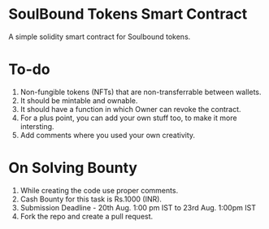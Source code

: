 # SoulBound Tokens Smart Contract

A simple solidity smart contract for Soulbound tokens.

# To-do
1. Non-fungible tokens (NFTs) that are non-transferrable between wallets.
2. It should be mintable and ownable.
3. It should have a function in which Owner can revoke the contract.
4. For a plus point, you can add your own stuff too, to make it more intersting. 
5. Add comments where you used your own creativity.

# On Solving Bounty 

1. While creating the code use proper comments.
2. Cash Bounty for this task is Rs.1000 (INR).
3. Submission Deadline - 20th Aug. 1:00 pm IST to 23rd Aug. 1:00pm IST
4. Fork the repo and create a pull request.
